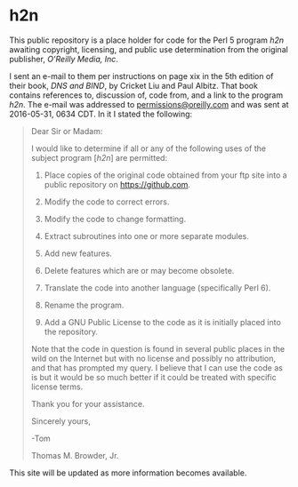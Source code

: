 # h2n 

This public repository is a place holder for code for the Perl 5 program *h2n* awaiting copyright, licensing, and public use determination from the original publisher, *O'Reilly Media, Inc*.

I sent an e-mail to them per instructions on page xix in the 5th edition of their book, *DNS and BIND*, by Cricket Liu and Paul Albitz.  That book contains references to, discussion of, code from, and a link to the program *h2n*.  The e-mail was addressed to <permissions@oreilly.com> and was sent at 2016-05-31, 0634 CDT.  In it I stated the following:

> Dear Sir or Madam:
>
> I would like to determine if all or any of the following uses of the subject program [*h2n*] are permitted:
>
> 1.  Place copies of the original code obtained from your ftp site into a public repository on <https://github.com>.
>
> 2.  Modify the code to correct errors.
>
> 3.  Modify the code to change formatting.
>
> 4.  Extract subroutines into one or more separate modules.
>
> 5.  Add new features.
>
> 6.  Delete features which are or may become obsolete.
>
> 7.  Translate the code into another language (specifically Perl 6).
>
> 8.  Rename the program.
>
> 9.  Add a GNU Public License to the code as it is initially placed into the repository.
> 
> Note that the code in question is found in several public places in the wild on the Internet but with no license and possibly no attribution, and that has prompted my query.  I believe that I can use the code as is but it would be so much better if it could be treated with specific license terms.
>
> Thank you for your assistance.
>
> Sincerely yours,
>
> -Tom
>
> Thomas M. Browder, Jr.

This site will be updated as more information becomes available.
